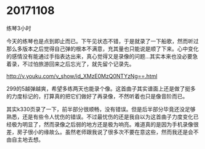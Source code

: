 # 20171108

练琴3小时

今天的练琴也是点到即止而已。下午见状态不错，于是就录了一下船歌，然而听过那么多版本之后觉得自己弹的根本不满意，充其量也只能说是顺了下来。心中变化的感情没有能通过手指表达出来，真心觉得又是录像的问题...其实本来也没必要急着录，不过怕旅游回来之后忘光了，就先留个记录先。

http://v.youku.com/v_show/id_XMzE0MzQ0NTYzNg==.html

299的5越弹越爽，希望多练两天也能录个像。这首曲子其实谱面上还是做了挺多的力度标记的，打算真的把它们做好了再录像，不然听着也只是像音阶而已。

其实k330页录了一下，前半部分很顺畅，没有错误。但是后半部分毕竟还没足够熟悉，还是有些令人忧伤的错误。不过最忧伤的还是我自以为这首曲子力度变化已经极为明显了，然而录像之后弱的地方还是极为响亮。难道真的是因为手机录像很差，房子很小的缘故么。虽然老师跟我说了很多次不要在意这些，然而我还是会不由自主地去想。
